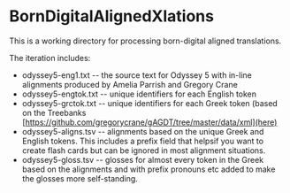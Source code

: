 # BornDigitalAlignedXlations

This is a working directory for processing born-digital aligned translations.

The iteration includes:

* odyssey5-eng1.txt -- the source text for Odyssey 5 with in-line alignments produced by Amelia Parrish and Gregory Crane
* odyssey5-engtok.txt -- unique identifiers for each English token
* odyssey5-grctok.txt -- unique identifiers for each Greek token (based on the Treebanks [https://github.com/gregorycrane/gAGDT/tree/master/data/xml](here)
* odyssey5-aligns.tsv -- alignments based on the unique Greek and English tokens. This includes a prefix field that helpsif you want to create flash cards but can be ignored in most alignment situations.
* odyssey5-gloss.tsv -- glosses for almost every token in the Greek based on the alignments and with prefix pronouns etc added to make the glosses more self-standing.
